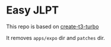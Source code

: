 # Easy JLPT

This repo is based on [create-t3-turbo](https://github.com/t3-oss/create-t3-turbo)

It removes `apps/expo` dir and `patches` dir.
